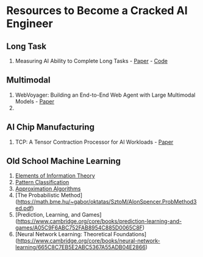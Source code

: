 # Resources to Become a Cracked AI Engineer

## Long Task

1. Measuring AI Ability to Complete Long Tasks - [Paper](https://arxiv.org/pdf/2503.14499) - [Code](https://github.com/METR/eval-analysis-public)


## Multimodal
1. WebVoyager: Building an End-to-End Web Agent with Large Multimodal Models - [Paper](https://arxiv.org/pdf/2401.13919)
2. 


## AI Chip Manufacturing

1. TCP: A Tensor Contraction Processor for AI Workloads - [Paper](https://dli5ezlttyahz.cloudfront.net/FuriosaAI-tensor-contraction-processor-isca24.pdf?p=download/FuriosaAI-tensor-contraction-processor-isca24)

## Old School Machine Learning
1. [Elements of Information Theory](https://cs-114.org/wp-content/uploads/2015/01/Elements_of_Information_Theory_Elements.pdf)
2. [Pattern Classification](http://cscog.likufanele.com/~calvo/Inteligencia_Artificial_files/Duda%20R%20O,%20Hart%20P%20E,%20Stork%20D%20G_Pattern%20Classification%20%282Ed%20Wiley%29.pdf)
3. [Approximation Algorithms](https://www.amazon.com/Approximation-Algorithms-Vijay-V-Vazirani/dp/3642084699)
4. [The Probabilistic Method] (https://math.bme.hu/~gabor/oktatas/SztoM/AlonSpencer.ProbMethod3ed.pdf)
5. [Prediction, Learning, and Games] (https://www.cambridge.org/core/books/prediction-learning-and-games/A05C9F6ABC752FAB8954C885D0065C8F)
6. [Neural Network Learning: Theoretical Foundations] (https://www.cambridge.org/core/books/neural-network-learning/665C8C7EB5E2ABC5367A55ADB04E2866)